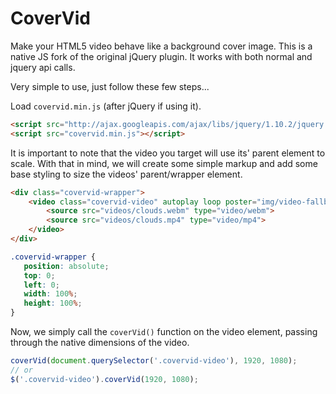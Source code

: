 CoverVid
========

Make your HTML5 video behave like a background cover image. This is a native JS fork of the original jQuery plugin. It works with both normal and jquery api calls.

Very simple to use, just follow these few steps...

Load <code>covervid.min.js</code> (after jQuery if using it).
```html
<script src="http://ajax.googleapis.com/ajax/libs/jquery/1.10.2/jquery.min.js"></script> <!-- optional -->
<script src="covervid.min.js"></script>
 ```
 
It is important to note that the video you target will use its' parent element to scale. With that in mind, we will create some simple markup and add some base styling to size the videos' parent/wrapper element.
```html
<div class="covervid-wrapper">
    <video class="covervid-video" autoplay loop poster="img/video-fallback.png">
        <source src="videos/clouds.webm" type="video/webm">
        <source src="videos/clouds.mp4" type="video/mp4">
    </video>
</div>
 ```
 ```css
.covervid-wrapper {
    position: absolute;
    top: 0;
    left: 0;
    width: 100%;
    height: 100%;
}
 ```
Now, we simply call the <code>coverVid()</code> function on the video element, passing through the native dimensions of the video.
```javascript
coverVid(document.querySelector('.covervid-video'), 1920, 1080);
// or
$('.covervid-video').coverVid(1920, 1080);
 ```
